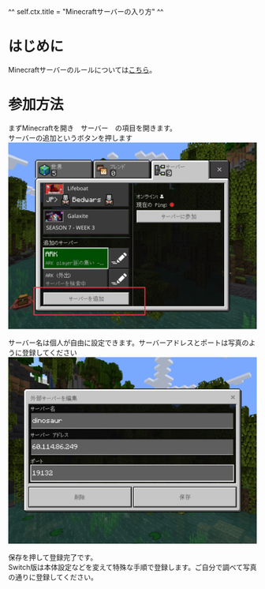 ^^ self.ctx.title = "Minecraftサーバーの入り方" ^^

# はじめに
Minecraftサーバーのルールについては[こちら](/rule/dedicated_minecraft.html)。

# 参加方法 
まずMinecraftを開き　サーバー　の項目を開きます。  
サーバーの追加というボタンを押します  
![サーバーの追加というボタンを押します](/rule/images/M_join_1.png)  

サーバー名は個人が自由に設定できます。サーバーアドレスとポートは写真のように登録してください  
![サーバーアドレス:60.114.86.249  ポート:19132](/rule/images/M_join_2.png)  

保存を押して登録完了です。  
Switch版は本体設定などを変えて特殊な手順で登録します。ご自分で調べて写真の通りに登録してください。